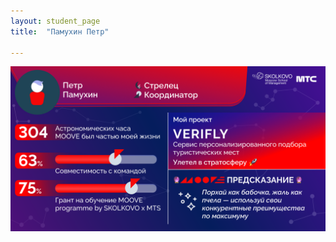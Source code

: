 ```yaml
---
layout: student_page
title:  "Памухин Петр"

---
```

<img class="img-fluid" src="/img/posts/Памухин Петр.png" alt="moove-1">

